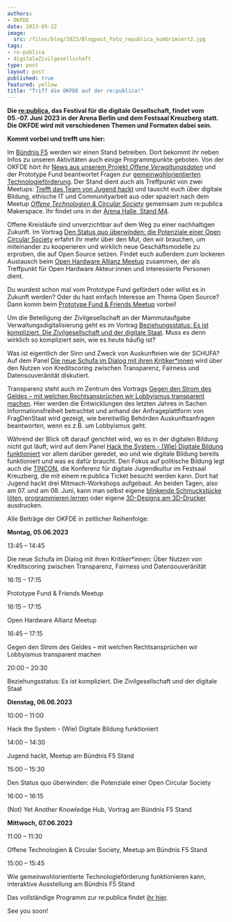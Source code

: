 ```yaml
---
authors:
- OKFDE
date: 2023-05-22
image: 
  src: /files/blog/2023/Blogpost_Foto_republica_kombrimiert2.jpg
tags:
- re-publica
- digitaleZivilgesellschaft
type: post
layout: post
published: true
featured: yellow
title: "Triff die OKFDE auf der re:publica!"
---
```


**Die [re:publica](https://re-publica.com/de), das Festival für die digitale Gesellschaft, findet vom 05.-07. Juni 2023 in der Arena Berlin und dem Festsaal Kreuzberg statt. Die OKFDE wird mit verschiedenen Themen und Formaten dabei sein.**

**Kommt vorbei und trefft uns hier:**

Im [Bündnis F5](https://buendnis-f5.de/) werden wir einen Stand betreiben. Dort bekommt ihr neben Infos zu unseren Aktivitäten auch einige Programmpunkte geboten. Von der OKFDE hört ihr [News aus unserem Projekt *Offene Verwaltungsdaten*](https://re-publica.com/de/node/3707) und der Prototype Fund beantwortet Fragen zur [gemeinwohlorientierten Technologieförderung](https://re-publica.com/de/node/3717). Der Stand dient auch als Treffpunkt von zwei Meetups: [Trefft das Team von Jugend hackt](https://re-publica.com/de/node/3705) und tauscht euch über digitale Bildung, ethische IT und Communityarbeit aus oder spaziert nach dem Meetup [*Offene Technologien & Circular Society*](https://re-publica.com/de/node/3713) gemeinsam zum re:publica Makerspace. Ihr findet uns in der [Arena Halle, Stand M4](https://re-publica.com/de/lageplan).

Offene Kreisläufe sind unverzichtbar auf dem Weg zu einer nachhaltigen Zukunft. Im Vortrag [Den Status quo überwinden: die Potenziale einer Open Circular Society](https://re-publica.com/de/session/den-status-quo-ueberwinden-die-potenziale-einer-open-circular-society) erfahrt ihr mehr über den Mut, den wir brauchen, um miteinander zu kooperieren und wirklich neue Geschäftsmodelle zu erproben, die auf Open Source setzen. Findet euch außerdem zum lockeren Austausch beim [Open Hardware Allianz Meetup](https://re-publica.com/de/session/open-hardware-allianz-meetup) zusammen, der als Treffpunkt für Open Hardware Akteur:innen und interessierte Personen dient.

Du wurdest schon mal vom Prototype Fund gefördert oder willst es in Zukunft werden? Oder du hast einfach Interesse am Thema Open Source? Dann komm beim [Prototype Fund & Friends Meetup](https://re-publica.com/de/session/prototype-fund-friends-meetup-0) vorbei! 

Um die Beteiligung der Zivilgesellschaft an der Mammutaufgabe Verwaltungsdigitalisierung geht es im Vortrag [Beziehungsstatus: Es ist kompliziert. Die Zivilgesellschaft und der digitale Staat](https://re-publica.com/de/session/beziehungsstatus-es-ist-kompliziert-die-zivilgesellschaft-und-der-digitale-staat).  Muss es denn wirklich so kompliziert sein, wie es heute häufig ist? 

Was ist eigentlich der Sinn und Zweck von Auskunfteien wie der SCHUFA? Auf dem Panel [Die neue Schufa im Dialog mit ihren Kritiker*innen](https://re-publica.com/de/session/die-neue-schufa-im-dialog-mit-ihren-kritikerinnen-ueber-nutzen-von-kreditscoring-zwischen) wird über den Nutzen von Kreditscoring zwischen Transparenz, Fairness und Datensouveränität diskutiert. 

Transparenz steht auch im Zentrum des Vortrags [Gegen den Strom des Geldes – mit welchen Rechtsansprüchen wir Lobbyismus transparent machen](https://re-publica.com/de/session/gegen-den-strom-des-geldes-mit-welchen-rechtsanspruechen-wir-lobbyismus-transparent-machen). Hier werden die Entwicklungen des letzten Jahres in Sachen Informationsfreiheit betrachtet und anhand der Anfrageplattform von FragDenStaat wird gezeigt, wie bereitwillig Behörden Auskunftsanfragen beantworten, wenn es z.B. um Lobbyismus geht.

Während der Blick oft darauf gerichtet wird, wo es in der digitalen Bildung nicht gut läuft, wird auf dem Panel [Hack the System - (Wie) Digitale Bildung funktioniert](https://re-publica.com/de/session/hack-system-wie-digitale-bildung-funktioniert) vor allem darüber geredet, wo und wie digitale Bildung bereits funktioniert und was es dafür braucht. Den Fokus auf politische Bildung legt auch die [TINCON](https://tincon.org/), die Konferenz für digitale Jugendkultur im Festsaal Kreuzberg, die mit einem re:publica Ticket besucht werden kann. Dort hat Jugend hackt drei Mitmach-Workshops aufgebaut. An beiden Tagen, also am 07. und am 08. Juni, kann man selbst eigene [blinkende Schmuckstücke löten](https://tincon.org/session/loet-station-2/), [programmieren lernen](https://tincon.org/session/code-station/) oder eigene [3D-Designs am 3D-Drucker](https://tincon.org/session/3d-druck-station/) ausdrucken.



Alle Beiträge der OKFDE in zeitlicher Reihenfolge:

**Montag, 05.06.2023**

13:45 – 14:45

Die neue Schufa im Dialog mit ihren Kritiker*innen: Über Nutzen von Kreditscoring zwischen Transparenz, Fairness und Datensouveränität

16:15 – 17:15

Prototype Fund & Friends Meetup

16:15 – 17:15

Open Hardware Allianz Meetup

16:45 – 17:15

Gegen den Strom des Geldes – mit welchen Rechtsansprüchen wir Lobbyismus transparent machen

20:00 – 20:30

Beziehungsstatus: Es ist kompliziert. Die Zivilgesellschaft und der digitale Staat


**Dienstag, 06.06.2023**

10:00 – 11:00

Hack the System - (Wie) Digitale Bildung funktioniert

14:00 – 14:30

Jugend hackt, Meetup am Bündnis F5 Stand 

15:00 – 15:30

Den Status quo überwinden: die Potenziale einer Open Circular Society

16:00 – 16:15

(Not) Yet Another Knowledge Hub, Vortrag am Bündnis F5 Stand 

**Mittwoch, 07.06.2023**

11:00 – 11:30

Offene Technologien & Circular Society, Meetup am Bündnis F5 Stand

15:00 – 15:45

Wie gemeinwohlorientierte Technologieförderung funktionieren kann, interaktive Ausstellung am Bündnis F5 Stand




Das vollständige Programm zur re:publica findet [ihr hier](https://re-publica.com/de/sessions).  


See you soon!

